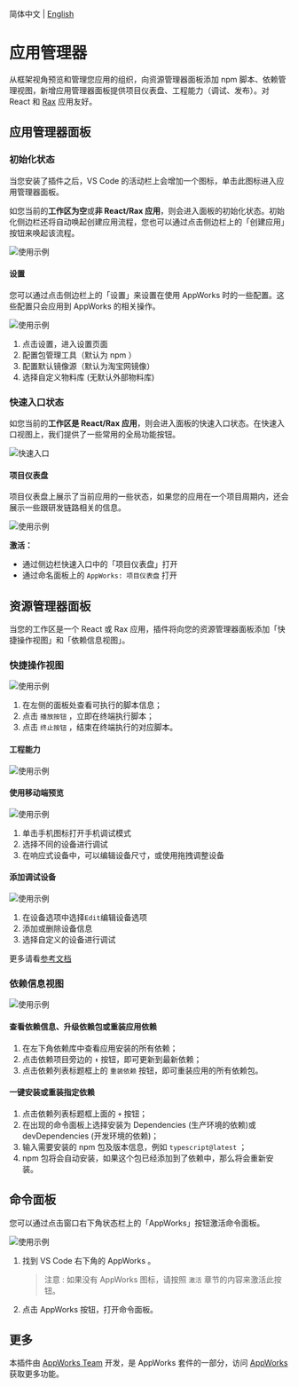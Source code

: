 简体中文 | [English](https://github.com/apptools-lab/appworks/blob/master/extensions/application-manager/README.md)

# 应用管理器

从框架视角预览和管理您应用的组织，向资源管理器面板添加 npm 脚本、依赖管理视图，新增应用管理器面板提供项目仪表盘、工程能力（调试、发布）。对 React 和 [Rax](https://rax.js.org/) 应用友好。

## 应用管理器面板

### 初始化状态

当您安装了插件之后，VS Code 的活动栏上会增加一个图标，单击此图标进入应用管理器面板。

如您当前的**工作区为空**或**非 React/Rax 应用**，则会进入面板的初始化状态。初始化侧边栏还将自动唤起创建应用流程，您也可以通过点击侧边栏上的「创建应用」按钮来唤起该流程。

![使用示例](https://img.alicdn.com/imgextra/i1/O1CN01UN3fyV26ionbnonbx_!!6000000007696-2-tps-2048-1536.png)

#### 设置

您可以通过点击侧边栏上的「设置」来设置在使用 AppWorks 时的一些配置。这些配置只会应用到 AppWorks 的相关操作。

![使用示例](https://img.alicdn.com/imgextra/i1/O1CN0173xn6G1hxbBhqjlGC_!!6000000004344-2-tps-2048-1536.png)

1. 点击设置，进入设置页面
2. 配置包管理工具（默认为 npm ）
3. 配置默认镜像源（默认为淘宝网镜像）
4. 选择自定义物料库 (无默认外部物料库)

### 快速入口状态

如您当前的**工作区是 React/Rax 应用**，则会进入面板的快速入口状态。在快速入口视图上，我们提供了一些常用的全局功能按钮。

![快速入口](https://img.alicdn.com/imgextra/i3/O1CN0157AP9s1kviPGErEkq_!!6000000004746-2-tps-2048-1536.png)

#### 项目仪表盘

项目仪表盘上展示了当前应用的一些状态，如果您的应用在一个项目周期内，还会展示一些跟研发链路相关的信息。

![使用示例](https://img.alicdn.com/imgextra/i3/O1CN01jScRq91fQVKvDypRI_!!6000000004001-2-tps-2048-1536.png)

**激活：**

- 通过侧边栏快速入口中的「项目仪表盘」打开
- 通过命名面板上的 `AppWorks: 项目仪表盘` 打开

## 资源管理器面板

当您的工作区是一个 React 或 Rax 应用，插件将向您的资源管理器面板添加「快捷操作视图」和「依赖信息视图」。

### 快捷操作视图

![使用示例](https://img.alicdn.com/imgextra/i1/O1CN016x5akG1PgxhNAFXqY_!!6000000001871-2-tps-2880-1754.png)

1. 在左侧的面板处查看可执行的脚本信息；
2. 点击 `播放按钮` ，立即在终端执行脚本；
3. 点击 `终止按钮` ，结束在终端执行的对应脚本。

#### 工程能力

![使用示例](https://img.alicdn.com/tfs/TB1vCixhP39YK4jSZPcXXXrUFXa-1200-695.gif)

#### 使用移动端预览

![使用示例](https://img.alicdn.com/imgextra/i2/O1CN01xHrOWW1yl5pIYtMJ1_!!6000000006618-1-tps-1024-768.gif)

1. 单击手机图标打开手机调试模式
2. 选择不同的设备进行调试
3. 在响应式设备中，可以编辑设备尺寸，或使用拖拽调整设备

#### 添加调试设备

![使用示例](https://img.alicdn.com/imgextra/i4/O1CN019qlxQR21Mldeemi9g_!!6000000006971-1-tps-1024-768.gif)

1. 在设备选项中选择`Edit`编辑设备选项
2. 添加或删除设备信息
3. 选择自定义的设备进行调试

更多请看[参考文档](https://github.com/apptools-lab/appworks/blob/master/extensions/application-manager/docs/debug.md)

### 依赖信息视图

![使用示例](https://img.alicdn.com/imgextra/i2/O1CN01WZtDq8256yRFn77w5_!!6000000007478-2-tps-2880-1754.png)

#### 查看依赖信息、升级依赖包或重装应用依赖

1. 在左下角依赖库中查看应用安装的所有依赖；
2. 点击依赖项目旁边的 `⬆️` 按钮，即可更新到最新依赖；
3. 点击依赖列表标题框上的 `重装依赖` 按钮，即可重装应用的所有依赖包。

#### 一键安装或重装指定依赖

1. 点击依赖列表标题框上面的 `+` 按钮；
2. 在出现的命令面板上选择安装为 Dependencies (生产环境的依赖)或 devDependencies (开发环境的依赖)；
3. 输入需要安装的 npm 包及版本信息，例如 `typescript@latest` ；
4. npm 包将会自动安装，如果这个包已经添加到了依赖中，那么将会重新安装。

## 命令面板

您可以通过点击窗口右下角状态栏上的「AppWorks」按钮激活命令面板。

![使用示例](https://img.alicdn.com/imgextra/i3/O1CN01LeqsBd1xzv2xmpUhE_!!6000000006515-2-tps-2048-1536.png)

1. 找到 VS Code 右下角的 AppWorks 。
    > 注意 : 如果没有 AppWorks 图标，请按照 `激活` 章节的内容来激活此按钮。
2. 点击 AppWorks 按钮，打开命令面板。

## 更多

本插件由 [AppWorks Team](https://marketplace.visualstudio.com/publishers/iceworks-team) 开发，是 AppWorks 套件的一部分，访问 [AppWorks](https://marketplace.visualstudio.com/items?itemName=iceworks-team.iceworks) 获取更多功能。
